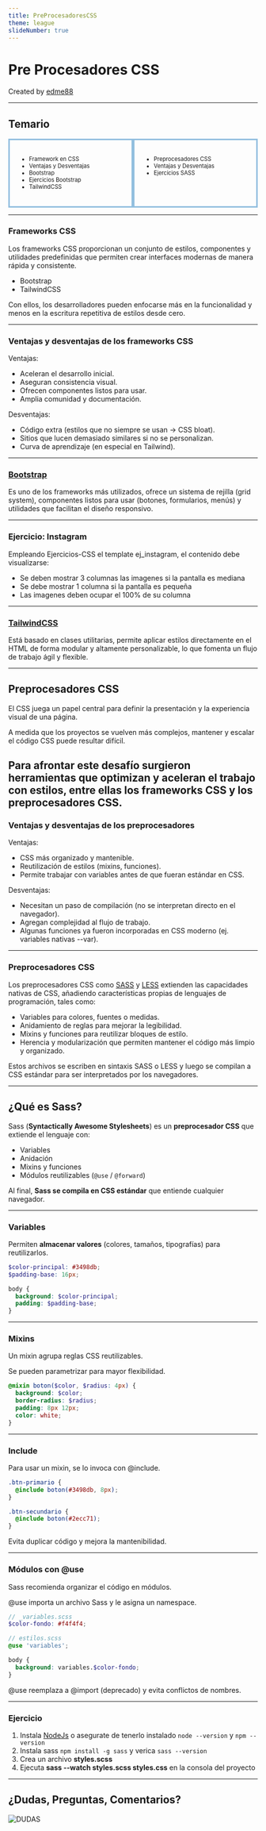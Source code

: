 ```yaml
---
title: PreProcesadoresCSS
theme: league
slideNumber: true
---
```


# Pre Procesadores CSS
Created by <i class="fab fa-telegram"></i>
[edme88]("https://t.me/edme88")

---
<!-- .slide: style="font-size: 0.60em" -->
<style>
.grid-container2 {
    display: grid;
    grid-template-columns: auto auto;
    font-size: 0.8em;
    text-align: left !important;
}

.grid-item {
    border: 3px solid rgba(121, 177, 217, 0.8);
    padding: 20px;
    text-align: left !important;
}
</style>
## Temario
<div class="grid-container2">
<div class="grid-item">

- Framework en CSS
- Ventajas y Desventajas
- Bootstrap
- Ejercicios Bootstrap
- TailwindCSS

</div>
<div class="grid-item">

- Preprocesadores CSS
- Ventajas y Desventajas
- Ejercicios SASS

</div>
</div>

---

### Frameworks CSS

Los frameworks CSS proporcionan un conjunto de estilos, componentes y utilidades predefinidas que permiten crear interfaces modernas de manera rápida y consistente. 

- Bootstrap
- TailwindCSS

Con ellos, los desarrolladores pueden enfocarse más en la funcionalidad y menos en la escritura repetitiva de estilos desde cero.

---

### Ventajas y desventajas de los frameworks CSS
<!-- .slide: style="font-size: 0.80em" -->
Ventajas:
- Aceleran el desarrollo inicial.
- Aseguran consistencia visual.
- Ofrecen componentes listos para usar.
- Amplia comunidad y documentación.

Desventajas:
- Código extra (estilos que no siempre se usan → CSS bloat).
- Sitios que lucen demasiado similares si no se personalizan.
- Curva de aprendizaje (en especial en Tailwind).

---

### [Bootstrap](https://getbootstrap.com/)
Es uno de los frameworks más utilizados, ofrece un sistema de rejilla (grid system), componentes listos para usar (botones, formularios, menús) y utilidades que facilitan el diseño responsivo.

---

### Ejercicio: Instagram
Empleando Ejercicios-CSS el template ej_instagram, el contenido debe visualizarse:
- Se deben mostrar 3 columnas las imagenes si la pantalla es mediana
- Se debe mostrar 1 columna si la pantalla es pequeña
- Las imagenes deben ocupar el 100% de su columna

---

### [TailwindCSS](https://tailwindcss.com/)
Está basado en clases utilitarias, permite aplicar estilos directamente en el HTML de forma modular y altamente personalizable, lo que fomenta un flujo de trabajo ágil y flexible.

---

## Preprocesadores CSS

El CSS juega un papel central para definir la presentación y la experiencia visual de una página.

A medida que los proyectos se vuelven más complejos, mantener y escalar el código CSS puede resultar difícil. 

Para afrontar este desafío surgieron herramientas que **optimizan** y **aceleran** el trabajo con estilos, entre ellas los frameworks CSS y los preprocesadores CSS.
---

### Ventajas y desventajas de los preprocesadores
<!-- .slide: style="font-size: 0.80em" -->
Ventajas:
- CSS más organizado y mantenible.
- Reutilización de estilos (mixins, funciones).
- Permite trabajar con variables antes de que fueran estándar en CSS.

Desventajas:
- Necesitan un paso de compilación (no se interpretan directo en el navegador).
- Agregan complejidad al flujo de trabajo.
- Algunas funciones ya fueron incorporadas en CSS moderno (ej. variables nativas --var).

---

### Preprocesadores CSS

<!-- .slide: style="font-size: 0.80em" -->
Los preprocesadores CSS como [SASS](https://sass-lang.com/) y [LESS](https://lesscss.org/) extienden las capacidades nativas de CSS, añadiendo características propias de lenguajes de programación, tales como:
- Variables para colores, fuentes o medidas.
- Anidamiento de reglas para mejorar la legibilidad.
- Mixins y funciones para reutilizar bloques de estilo.
- Herencia y modularización que permiten mantener el código más limpio y organizado.

Estos archivos se escriben en sintaxis SASS o LESS y luego se compilan a CSS estándar para ser interpretados por los navegadores.

---

## ¿Qué es Sass?

Sass (**Syntactically Awesome Stylesheets**) es un **preprocesador CSS** que extiende el lenguaje con:
- Variables
- Anidación
- Mixins y funciones
- Módulos reutilizables (`@use` / `@forward`)

Al final, **Sass se compila en CSS estándar** que entiende cualquier navegador.

---

### Variables

Permiten **almacenar valores** (colores, tamaños, tipografías) para reutilizarlos.

```scss
$color-principal: #3498db;
$padding-base: 16px;

body {
  background: $color-principal;
  padding: $padding-base;
}
```

---

### Mixins

Un mixin agrupa reglas CSS reutilizables.

Se pueden parametrizar para mayor flexibilidad.

```scss
@mixin boton($color, $radius: 4px) {
  background: $color;
  border-radius: $radius;
  padding: 8px 12px;
  color: white;
}
```

---

### Include

Para usar un mixin, se lo invoca con @include.
```scss
.btn-primario {
  @include boton(#3498db, 8px);
}

.btn-secundario {
  @include boton(#2ecc71);
}
```

Evita duplicar código y mejora la mantenibilidad.

---

### Módulos con @use

Sass recomienda organizar el código en módulos.

@use importa un archivo Sass y le asigna un namespace.

```scss
// _variables.scss
$color-fondo: #f4f4f4;

// estilos.scss
@use 'variables';

body {
  background: variables.$color-fondo;
}
```

@use reemplaza a @import (deprecado) y evita conflictos de nombres.

---

### Ejercicio
1. Instala [NodeJs](https://nodejs.org/en) o asegurate de tenerlo instalado `node --version` y `npm --version`
2. Instala sass `npm install -g sass` y verica `sass --version`
3. Crea un archivo **styles.scss**
4. Ejecuta **sass --watch styles.scss styles.css** en la consola del proyecto

---
## ¿Dudas, Preguntas, Comentarios?
![DUDAS](images/pregunta.gif)
